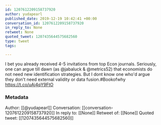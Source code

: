 ```yaml
---
id: 1207612209158737920
author: yudapearl
published_date: 2019-12-19 10:42:41 +00:00
conversation_id: 1207612209158737920
in_reply_to: None
retweet: None
quoted_tweet: 1207435644575682560
type: tweet
tags:

---
```


I bet you already received 4-5 invitations from top Econ journals. Seriously, one can argue till dawn (as @jabaluck &amp; @metrics52) that economists do not need new identification strategies. But I dont know one
who'd argue they don't need external validity or
data fusion.#Bookofwhy https://t.co/uAj4qY9FtO

### Metadata

Author: [[@yudapearl]]
Conversation: [[conversation-1207612209158737920]]
In reply to: [[None]]
Retweet of: [[None]]
Quoted tweet: [[1207435644575682560]]
